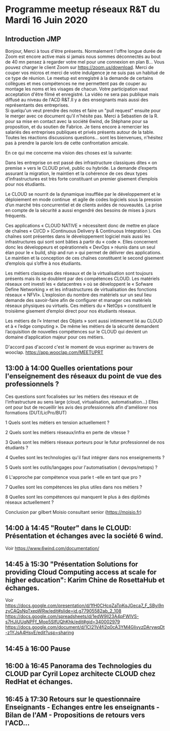 # Programme meetup réseaux R&T du Mardi 16 Juin 2020 

## Introduction JMP
Bonjour,
Merci à tous d'être présents.
Normalement l'offre longue durée de Zoom est encore active mais si jamais nous sommes déconnectés au bout de 40 mn pensez à regarder votre mel pour une connexion en plan B...
Vous pouvez charger le client Zoom sur https://zoom.us/download. 
Merci de couper vos micros et merci de votre indulgence je ne suis pas un habitué de ce type de réunion. 
Le meetup est enregistré à la demande de certains collègues  et mes compétences ne me permettent pas de couper au montage les noms et les visages de chacun. Votre participation vaut acceptation d'être filmé et enregistré.
La vidéo ne sera pas publique mais diffusé au niveau de l'ACD R&T.Il y a des enseignants mais aussi des représentants des entreprises.  
Si quelqu'un veut prendre des notes et faire un "pull request" ensuite pour le merger avec ce document qu'il n'hésite pas.
Merci à Sebastien de la R. pour sa mise en contact avec la société 6wind, de Stéphane pour sa proposition, et du soutien de Fabrice.
Je tiens encore à remercier les salariés des entreprises publiques et privés présents autour de la table.
Toutes les réactions discussions questions... sont les bienvenues, n'hésitez pas à prendre la parole lors de cette confrontation amicale. 

En ce qui me concerne ma vision des choses est la suivante:

Dans les entreprise on est passé des infrastructure classiques dites « on premise » vers le CLOUD privé, public ou hybride. La demande d’experts assurant la migration, le maintien  et la cohérence de ces deux types d’infrastructures est très forte constituant un premier gisement d’emplois pour nos étudiants.

Le CLOUD  se nourrit de la dynamique insufflée par le développement et le déploiement en mode continue  et agile de codes logiciels sous la pression d’un marché très concurrentiel et de clients avides de nouveautés. La prise en compte de la sécurité a aussi engendré des besoins de mises à jours fréquents.

Ces applications « CLOUD NATIVE »  nécessitent donc de  mettre en place de chaînes « CI/CD » (Continuous Delivery & Continuous Integration ). Ces chaînes sont présentes dans le développement logiciel mais aussi les infrastructures qui sont sont bâties à partir du « code ». 
Elles concernent donc les développeurs  et opérationnels « DevOps »  réunis dans un seul élan pour le « build, ship and run » qui permet de délivrer des applications.
Le maintien et la conception de ces chaînes constituent  le second gisement d’emplois qui s’offre à nos étudiants.  

Les métiers classiques des réseaux et de la virtualisation sont toujours présents mais ils se doublent par des compétences CLOUD. 
Les matériels réseaux ont investi les « datacentres » où se développent le  « Sofware Define Networking » et les infrastructures de virtualisation des fonctions réseaux  « NFVI».
L’explosion du nombre des matériels sur un seul lieu demande des savoir-faire afin de configurer et manager ces matériels réseaux physiques ou virtuels. 
Ces métiers du « NetOps » constituent le troisième gisement d’emploi direct pour nos étudiants réseaux.

Les métiers  de l’« Internet des Objets » sont aussi intimement lié au CLOUD et à « l’edge computing ». De même les métiers de la sécurité demandent l’acquisition de nouvelles compétences sur le CLOUD  qui devient un domaine d’application majeur pour ces métiers. 

D'accord pas d'accord c'est le moment de vous exprimer au travers de wooclap.
https://app.wooclap.com/MEETUPRT


##  13:00 à 14:00 Quelles orientations pour l'enseignement des réseaux  du point de vue des professionnels ?

Ces questions sont focalisées sur les métiers des réseaux et de l'infrastructure au sens large (cloud, virtualisation,  automatisation...)
Elles ont pour but de recueillir les avis des professionnels afin d'améliorer nos formations (DUT/LicPro/BUT) 

1 Quels sont les métiers en tension actuellement  ?

2 Quels sont les métiers réseaux/infra en perte de vitesse ?

3 Quels sont les métiers réseaux porteurs pour le futur professionnel de nos étudiants ?

4 Quelles sont les technologies  qu'il faut intégrer dans nos enseignements  ?

5 Quels sont les outils/langages pour l'automatisation ( devops/netops) ?

6 L'approche par compétence vous parle t -elle en tant que pro ?

7 Quelles sont les compétences les plus utiles dans nos métiers ?

8 Quelles sont les compétences qui manquent le plus à des diplômés réseaux actuellement ?

Conclusion par gilbert Moisio consultant senior (https://moisio.fr)

## 14:00 à 14:45 "Router" dans le CLOUD: Présentation et échanges avec la société 6 wind.

Voir
https://www.6wind.com/documentation/


## 14:45 à 15:30 "Présentation Solutions for providing Cloud Computing access at scale for higher education": Karim Chine de RosettaHub et échanges.

Voir
https://docs.google.com/presentation/d/1fH0CHcqZaTpKqJGeca7_F_SByi9nzyCAQsNpTxepWRw/edit#slide=id.g77905582ab_2_108
https://docs.google.com/spreadsheets/d/1edW9ll23A4pFWlVS-s7HJiUUqNPFf_Mop5SlfUQhKhk/edit#gid=340002979
 https://docs.google.com/document/d/1CI21V4fj2q0cA3YM4GlivyzDArywqDt-z1YJsA4HsvE/edit?usp=sharing

## 14:45 à 16:00 Pause 

## 16:00 à 16:45 Panorama des Technologies du CLOUD par Cyril Lopez architecte CLOUD chez RedHat et échanges.

## 16:45 à 17:30 Retours sur le questionnaire Enseignants - Echanges entre les enseignants - Bilan de l'AM - Propositions de retours  vers l'ACD...







